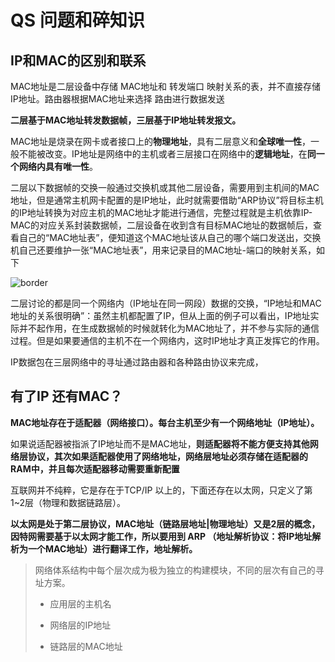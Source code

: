# QS 问题和碎知识



## IP和MAC的区别和联系

MAC地址是二层设备中存储 MAC地址和 转发端口 映射关系的表，并不直接存储IP地址。路由器根据MAC地址来选择 路由进行数据发送

**二层基于MAC地址转发数据帧，三层基于IP地址转发报文。**

MAC地址是烧录在网卡或者接口上的**物理地址**，具有二层意义和**全球唯一性**，一般不能被改变。IP地址是网络中的主机或者三层接口在网络中的**逻辑地址**，在**同一个网络内具有唯一性**。

二层以下数据帧的交换一般通过交换机或其他二层设备，需要用到主机间的MAC地址，但是通常主机网卡配置的是IP地址，此时就需要借助“ARP协议”将目标主机的IP地址转换为对应主机的MAC地址才能进行通信，完整过程就是主机依靠IP-MAC的对应关系封装数据帧，二层设备在收到含有目标MAC地址的数据帧后，查看自己的“MAC地址表”，便知道这个MAC地址该从自己的哪个端口发送出，交换机自己还要维护一张“MAC地址表”，用来记录目的MAC地址-端口的映射关系，如下

![border](https://pic3.zhimg.com/80/c0576b9a968ae6d3fd49f426b222629e_720w.png)



二层讨论的都是同一个网络内（IP地址在同一网段）数据的交换，“IP地址和MAC地址的关系很明确”：虽然主机都配置了IP，但从上面的例子可以看出，IP地址实际并不起作用，在生成数据帧的时候就转化为MAC地址了，并不参与实际的通信过程。但是如果要通信的主机不在一个网络内，这时IP地址才真正发挥它的作用。

IP数据包在三层网络中的寻址通过路由器和各种路由协议来完成，







## 有了IP 还有MAC？

**MAC地址存在于适配器（网络接口）。每台主机至少有一个网络地址（IP地址）。**

如果说适配器被指派了IP地址而不是MAC地址，**则适配器将不能方便支持其他网络层协议，其次如果适配器使用了网络地址，网络层地址必须存储在适配器的RAM中，并且每次适配器移动需要重新配置**

互联网并不纯粹，它是存在于TCP/IP 以上的，下面还存在以太网，只定义了第1~2层（物理和数据链路层）。

**以太网是处于第二层协议，MAC地址（链路层地址|物理地址）又是2层的概念，因特网需要基于以太网才能工作，所以要用到 ARP （地址解析协议：将IP地址解析为一个MAC地址）进行翻译工作，地址解析。**



> 网络体系结构中每个层次成为极为独立的构建模块，不同的层次有自己的寻址方案。
>
> * 应用层的主机名
>
> * 网络层的IP地址
>
> * 链路层的MAC地址





